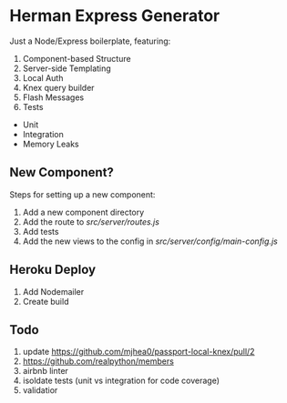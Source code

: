 # Herman Express Generator

Just a Node/Express boilerplate, featuring:

1. Component-based Structure
1. Server-side Templating
1. Local Auth
1. Knex query builder
1. Flash Messages
1. Tests
  - Unit
  - Integration
  - Memory Leaks

## New Component?

Steps for setting up a new component:

1. Add a new component directory
1. Add the route to *src/server/routes.js*
1. Add tests
1. Add the new views to the config in *src/server/config/main-config.js*

## Heroku Deploy

1. Add Nodemailer
1. Create build

## Todo

1. update https://github.com/mjhea0/passport-local-knex/pull/2
1. https://github.com/realpython/members
1. airbnb linter
1. isoldate tests (unit vs integration for code coverage)
1. validatior
